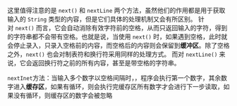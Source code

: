 这里值得注意的是 `next()` 和 `nextLine` 两个方法，虽然他们的作用都是用于获取输入的 `String` 类型的内容，但是它们具体的处理机制又会有所区别。 针对 `next()` 而言，它会自动消除有效字符前的空格，从而只返回输入的字符，得到的字符串都不会带有空格。也就是说，当使用 `next()` 时，如果遇到空格，此时就会停止录入，只录入空格前的内容，而空格后的内容则会保留到**缓冲区**。除了空格之外，`next()` 也会对制表符和换行符采用同样的处理方式。 而对 `nextLine()` 来说，它会返回换行符之前的所有内容，甚至是带空格的字符串。

`nextInet`方法：当输入多个数字以空格间隔时，，程序会执行第一个数字，其余数字进入**缓存区**，如果有循环，则会执行完缓存区所有数字才会进行下一步读取，如果没有循环，则缓存区的数字会被忽略
